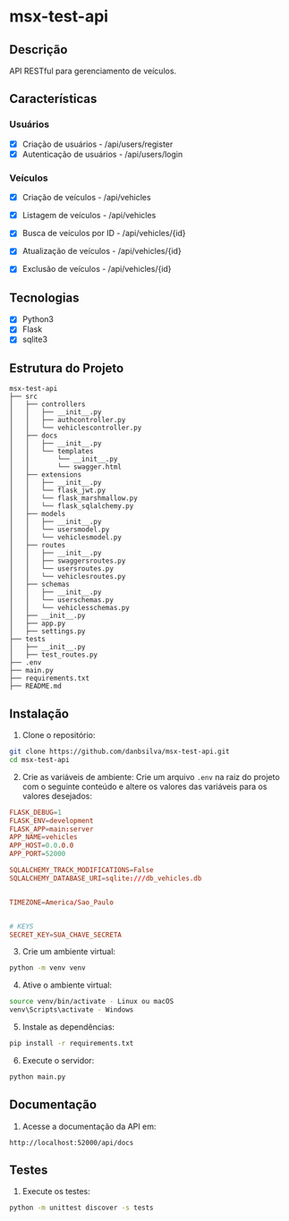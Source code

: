 # msx-test-api

## Descrição

API RESTful para gerenciamento de veículos.

## Características

### Usuários
- [x] Criação de usuários - /api/users/register
- [x] Autenticação de usuários - /api/users/login

### Veículos
- [x] Criação de veículos - /api/vehicles
- [x] Listagem de veículos - /api/vehicles
- [x] Busca de veículos por ID - /api/vehicles/{id}
- [x] Atualização de veículos - /api/vehicles/{id}
- [x] Exclusão de veículos - /api/vehicles/{id}


## Tecnologias

- [x] Python3
- [x] Flask
- [x] sqlite3

## Estrutura do Projeto

```
msx-test-api
├── src
│   ├── controllers
│   │   ├── __init__.py
│   │   ├── authcontroller.py
│   │   └── vehiclescontroller.py
│   ├── docs
│   │   ├── __init__.py
│   │   └── templates
│   │       └── __init__.py
│   │       └── swagger.html
│   ├── extensions
│   │   ├── __init__.py
│   │   └── flask_jwt.py
│   │   └── flask_marshmallow.py
│   │   └── flask_sqlalchemy.py
│   ├── models
│   │   ├── __init__.py
│   │   └── usersmodel.py
│   │   └── vehiclesmodel.py
│   ├── routes
│   │   ├── __init__.py
│   │   ├── swaggersroutes.py
│   │   └── usersroutes.py
│   │   └── vehiclesroutes.py
│   ├── schemas
│   │   ├── __init__.py
│   │   └── userschemas.py
│   │   └── vehiclesschemas.py
│   ├── __init__.py
│   ├── app.py
│   ├── settings.py
├── tests
│   ├── __init__.py
│   ├── test_routes.py
├── .env
├── main.py
├── requirements.txt
├── README.md
```

## Instalação

1. Clone o repositório:
```bash
git clone https://github.com/danbsilva/msx-test-api.git
cd msx-test-api
```

2. Crie as variáveis de ambiente:
Crie um arquivo `.env` na raiz do projeto com o seguinte conteúdo e altere os valores das variáveis para os valores desejados:
```conf
FLASK_DEBUG=1
FLASK_ENV=development
FLASK_APP=main:server
APP_NAME=vehicles
APP_HOST=0.0.0.0
APP_PORT=52000

SQLALCHEMY_TRACK_MODIFICATIONS=False
SQLALCHEMY_DATABASE_URI=sqlite:///db_vehicles.db


TIMEZONE=America/Sao_Paulo


# KEYS
SECRET_KEY=SUA_CHAVE_SECRETA
```

3. Crie um ambiente virtual:
```bash
python -m venv venv
```

4. Ative o ambiente virtual:
```bash
source venv/bin/activate - Linux ou macOS
venv\Scripts\activate - Windows
```

5. Instale as dependências:
```bash
pip install -r requirements.txt
```

6. Execute o servidor:
```bash
python main.py
```

## Documentação

1. Acesse a documentação da API em:
```url
http://localhost:52000/api/docs
```

## Testes

1. Execute os testes:
```bash
python -m unittest discover -s tests
```
